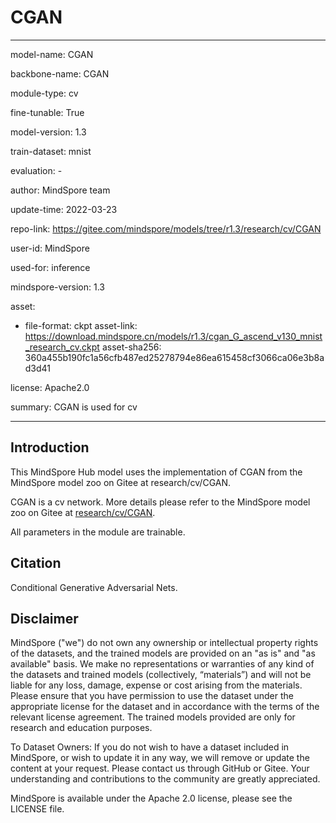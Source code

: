 # CGAN

---

model-name: CGAN

backbone-name: CGAN

module-type: cv

fine-tunable: True

model-version: 1.3

train-dataset: mnist

evaluation: -

author: MindSpore team

update-time: 2022-03-23

repo-link: <https://gitee.com/mindspore/models/tree/r1.3/research/cv/CGAN>

user-id: MindSpore

used-for: inference

mindspore-version: 1.3

asset:

-
    file-format: ckpt
    asset-link: <https://download.mindspore.cn/models/r1.3/cgan_G_ascend_v130_mnist_research_cv.ckpt>
    asset-sha256: 360a455b190fc1a56cfb487ed25278794e86ea615458cf3066ca06e3b8ad3d41

license: Apache2.0

summary: CGAN is used for cv

---

## Introduction

This MindSpore Hub model uses the implementation of CGAN from the MindSpore model zoo on Gitee at research/cv/CGAN.

CGAN is a cv network. More details please refer to the MindSpore model zoo on Gitee at [research/cv/CGAN](https://gitee.com/mindspore/models/blob/r1.3/research/cv/CGAN/README.md).

All parameters in the module are trainable.

## Citation

Conditional Generative Adversarial Nets.

## Disclaimer

MindSpore ("we") do not own any ownership or intellectual property rights of the datasets, and the trained models are provided on an "as is" and "as available" basis. We make no representations or warranties of any kind of the datasets and trained models (collectively, “materials”) and will not be liable for any loss, damage, expense or cost arising from the materials. Please ensure that you have permission to use the dataset under the appropriate license for the dataset and in accordance with the terms of the relevant license agreement. The trained models provided are only for research and education purposes.

To Dataset Owners: If you do not wish to have a dataset included in MindSpore, or wish to update it in any way, we will remove or update the content at your request. Please contact us through GitHub or Gitee. Your understanding and contributions to the community are greatly appreciated.

MindSpore is available under the Apache 2.0 license, please see the LICENSE file.
